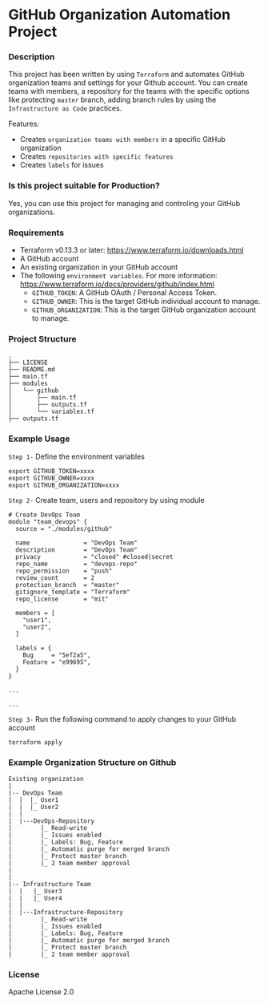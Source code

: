 # GitHub Organization Automation Project

### **Description**
This project has been written by using `Terraform` and automates GitHub organization teams and settings for your Github account. You can create teams with members, a repository for the teams with the specific options like protecting `master` branch, adding branch rules by using the `Infrastructure as Code` practices.

Features:
- Creates `organization teams with members` in a specific GitHub organization
- Creates `repositories with specific features`
- Creates `labels` for issues

### **Is this project suitable for Production?**
Yes, you can use this project for managing and controling your GitHub organizations.

### **Requirements**
- Terraform v0.13.3 or later: https://www.terraform.io/downloads.html
- A GitHub account
- An existing organization in your GitHub account
- The following `environment variables`. For more information: https://www.terraform.io/docs/providers/github/index.html
   - `GITHUB_TOKEN`: A GitHub OAuth / Personal Access Token.
   - `GITHUB_OWNER`: This is the target GitHub individual account to manage.
   - `GITHUB_ORGANIZATION`: This is the target GitHub organization account to manage.

### **Project Structure**
```
.
├── LICENSE
├── README.md
├── main.tf
├── modules
│   └── github
│       ├── main.tf
│       ├── outputs.tf
│       └── variables.tf
├── outputs.tf
```

### **Example Usage**
`Step 1-` Define the environment variables
```
export GITHUB_TOKEN=xxxx
export GITHUB_OWNER=xxxx
export GITHUB_ORGANIZATION=xxxx
```
`Step 2-` Create team, users and repository by using module
```
# Create DevOps Team 
module "team_devops" {
  source = "./modules/github"

  name               = "DevOps Team"
  description        = "DevOps Team"
  privacy            = "closed" #closed|secret
  repo_name          = "devops-repo"
  repo_permission    = "push"
  review_count       = 2
  protection_branch  = "master"
  gitignore_template = "Terraform"
  repo_license       = "mit"

  members = [
    "user1",
    "user2",
  ]

  labels = {
    Bug     = "5ef2a5",
    Feature = "e99695",
  }
}

...

...

```

`Step 3-` Run the following command to apply changes to your GitHub account

```
terraform apply
```

### **Example Organization Structure on Github**
```
Existing organization
|
|-- DevOps Team
|  |  |_ User1
|  |  |_ User2
|  |   
|  |---DevOps-Repository
|        |_ Read-write
|        |_ Issues enabled
|        |_ Labels: Bug, Feature
|        |_ Automatic purge for merged branch
|        |_ Protect master branch
|        |_ 2 team member approval
|
|
|-- Infrastructure Team
|  |   |_ User3
|  |   |_ User4
|  |   
|  |---Infrastructure-Repository
|        |_ Read-write
|        |_ Issues enabled
|        |_ Labels: Bug, Feature
|        |_ Automatic purge for merged branch
|        |_ Protect master branch
|        |_ 2 team member approval

```

### **License**


Apache License 2.0
